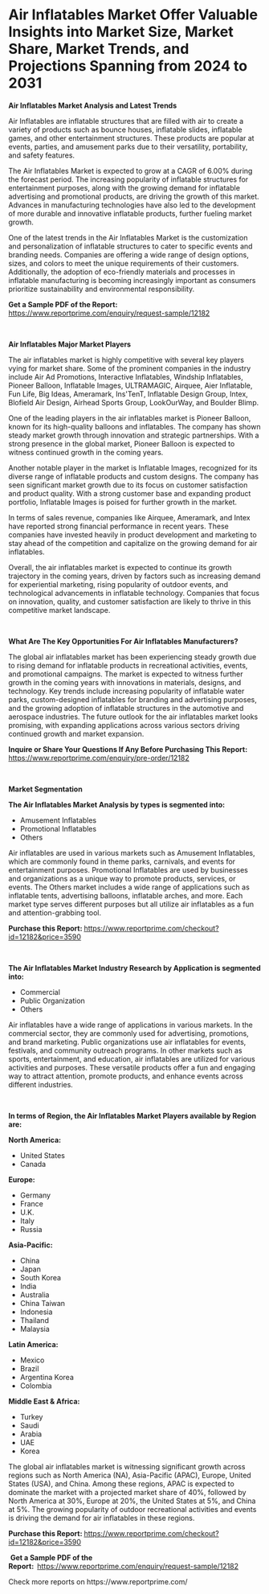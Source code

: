 <p><h1>Air Inflatables Market Offer Valuable Insights into Market Size, Market Share, Market Trends, and Projections Spanning from 2024 to 2031</h1></p><p><strong>Air Inflatables Market Analysis and Latest Trends</strong></p>
<p><p>Air Inflatables are inflatable structures that are filled with air to create a variety of products such as bounce houses, inflatable slides, inflatable games, and other entertainment structures. These products are popular at events, parties, and amusement parks due to their versatility, portability, and safety features.</p><p>The Air Inflatables Market is expected to grow at a CAGR of 6.00% during the forecast period. The increasing popularity of inflatable structures for entertainment purposes, along with the growing demand for inflatable advertising and promotional products, are driving the growth of this market. Advances in manufacturing technologies have also led to the development of more durable and innovative inflatable products, further fueling market growth.</p><p>One of the latest trends in the Air Inflatables Market is the customization and personalization of inflatable structures to cater to specific events and branding needs. Companies are offering a wide range of design options, sizes, and colors to meet the unique requirements of their customers. Additionally, the adoption of eco-friendly materials and processes in inflatable manufacturing is becoming increasingly important as consumers prioritize sustainability and environmental responsibility.</p></p>
<p><strong>Get a Sample PDF of the Report:&nbsp;</strong> <a href="https://www.reportprime.com/enquiry/request-sample/12182">https://www.reportprime.com/enquiry/request-sample/12182</a></p>
<p>&nbsp;</p>
<p><strong>Air Inflatables Major Market Players</strong></p>
<p><p>The air inflatables market is highly competitive with several key players vying for market share. Some of the prominent companies in the industry include Air Ad Promotions, Interactive Inflatables, Windship Inflatables, Pioneer Balloon, Inflatable Images, ULTRAMAGIC, Airquee, Aier Inflatable, Fun Life, Big Ideas, Ameramark, Ins'TenT, Inflatable Design Group, Intex, Blofield Air Design, Airhead Sports Group, LookOurWay, and Boulder Blimp.</p><p>One of the leading players in the air inflatables market is Pioneer Balloon, known for its high-quality balloons and inflatables. The company has shown steady market growth through innovation and strategic partnerships. With a strong presence in the global market, Pioneer Balloon is expected to witness continued growth in the coming years.</p><p>Another notable player in the market is Inflatable Images, recognized for its diverse range of inflatable products and custom designs. The company has seen significant market growth due to its focus on customer satisfaction and product quality. With a strong customer base and expanding product portfolio, Inflatable Images is poised for further growth in the market.</p><p>In terms of sales revenue, companies like Airquee, Ameramark, and Intex have reported strong financial performance in recent years. These companies have invested heavily in product development and marketing to stay ahead of the competition and capitalize on the growing demand for air inflatables.</p><p>Overall, the air inflatables market is expected to continue its growth trajectory in the coming years, driven by factors such as increasing demand for experiential marketing, rising popularity of outdoor events, and technological advancements in inflatable technology. Companies that focus on innovation, quality, and customer satisfaction are likely to thrive in this competitive market landscape.</p></p>
<p>&nbsp;</p>
<p><strong>What Are The Key Opportunities For Air Inflatables Manufacturers?</strong></p>
<p><p>The global air inflatables market has been experiencing steady growth due to rising demand for inflatable products in recreational activities, events, and promotional campaigns. The market is expected to witness further growth in the coming years with innovations in materials, designs, and technology. Key trends include increasing popularity of inflatable water parks, custom-designed inflatables for branding and advertising purposes, and the growing adoption of inflatable structures in the automotive and aerospace industries. The future outlook for the air inflatables market looks promising, with expanding applications across various sectors driving continued growth and market expansion.</p></p>
<p><strong>Inquire or Share Your Questions If Any Before Purchasing This Report:</strong> <a href="https://www.reportprime.com/enquiry/pre-order/12182">https://www.reportprime.com/enquiry/pre-order/12182</a></p>
<p>&nbsp;</p>
<p><strong>Market Segmentation</strong></p>
<p><strong>The Air Inflatables Market Analysis by types is segmented into:</strong></p>
<p><ul><li>Amusement Inflatables</li><li>Promotional Inflatables</li><li>Others</li></ul></p>
<p><p>Air inflatables are used in various markets such as Amusement Inflatables, which are commonly found in theme parks, carnivals, and events for entertainment purposes. Promotional Inflatables are used by businesses and organizations as a unique way to promote products, services, or events. The Others market includes a wide range of applications such as inflatable tents, advertising balloons, inflatable arches, and more. Each market type serves different purposes but all utilize air inflatables as a fun and attention-grabbing tool.</p></p>
<p><strong>Purchase this Report:&nbsp;</strong><a href="https://www.reportprime.com/checkout?id=12182&price=3590">https://www.reportprime.com/checkout?id=12182&price=3590</a></p>
<p>&nbsp;</p>
<p><strong>The Air Inflatables Market Industry Research by Application is segmented into:</strong></p>
<p><ul><li>Commercial</li><li>Public Organization</li><li>Others</li></ul></p>
<p><p>Air inflatables have a wide range of applications in various markets. In the commercial sector, they are commonly used for advertising, promotions, and brand marketing. Public organizations use air inflatables for events, festivals, and community outreach programs. In other markets such as sports, entertainment, and education, air inflatables are utilized for various activities and purposes. These versatile products offer a fun and engaging way to attract attention, promote products, and enhance events across different industries.</p></p>
<p>&nbsp;</p>
<p><strong>In terms of Region, the Air Inflatables Market Players available by Region are:</strong></p>
<p>
    <p> <strong> North America: </strong>
        <ul>
            <li>United States</li>
            <li>Canada</li>
        </ul>
        </p> 
    <p> <strong> Europe: </strong>
        <ul>
            <li>Germany</li>
            <li>France</li>
            <li>U.K.</li>
            <li>Italy</li>
            <li>Russia</li>
        </ul>
        </p> 
    <p> <strong> Asia-Pacific: </strong>
        <ul>
            <li>China</li>
            <li>Japan</li>
            <li>South Korea</li>
            <li>India</li>
            <li>Australia</li>
            <li>China Taiwan</li>
            <li>Indonesia</li>
            <li>Thailand</li>
            <li>Malaysia</li>
        </ul>
        </p> 
    <p> <strong> Latin America: </strong>
        <ul>
            <li>Mexico</li>
            <li>Brazil</li>
            <li>Argentina Korea</li>
            <li>Colombia</li>
        </ul>
        </p> 
    <p> <strong> Middle East & Africa: </strong>
        <ul>
            <li>Turkey</li>
            <li>Saudi</li>
            <li>Arabia</li>
            <li>UAE</li>
            <li>Korea</li>
        </ul>
    </p>
    </p>
<p><p>The global air inflatables market is witnessing significant growth across regions such as North America (NA), Asia-Pacific (APAC), Europe, United States (USA), and China. Among these regions, APAC is expected to dominate the market with a projected market share of 40%, followed by North America at 30%, Europe at 20%, the United States at 5%, and China at 5%. The growing popularity of outdoor recreational activities and events is driving the demand for air inflatables in these regions.</p></p>
<p><strong>Purchase this Report: </strong><a href="https://www.reportprime.com/checkout?id=12182&price=3590">https://www.reportprime.com/checkout?id=12182&price=3590</a></p>
<p>&nbsp;<strong>Get a Sample PDF of the Report:&nbsp;&nbsp;</strong><a href="https://www.reportprime.com/enquiry/request-sample/12182">https://www.reportprime.com/enquiry/request-sample/12182</a></p>
<p><strong></strong></p>
<p>Check more reports on https://www.reportprime.com/</p>